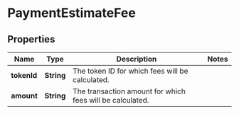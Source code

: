 

# PaymentEstimateFee


## Properties

| Name | Type | Description | Notes |
|------------ | ------------- | ------------- | -------------|
|**tokenId** | **String** | The token ID for which fees will be calculated. |  |
|**amount** | **String** | The transaction amount for which fees will be calculated. |  |



